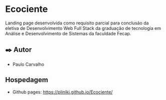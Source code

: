 # Ecociente

Landing page desenvolvida como requisito parcial para conclusão da eletiva de Desenvolvimento Web Full Stack da graduação de tecnologia em Análise e Desenvolvimento de Sistemas da faculdade Fecap.

## ✒️ Autor

- Paulo Carvalho

## Hospedagem

- Github pages: https://pliniki.github.io/Ecociente/



